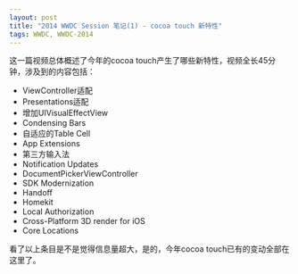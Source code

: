 ```yaml
---
layout: post
title: "2014 WWDC Session 笔记(1) - cocoa touch 新特性"
tags: WWDC, WWDC-2014
---
```


这一篇视频总体概述了今年的cocoa touch产生了哪些新特性，视频全长45分钟，涉及到的内容包括：

- ViewController适配
- Presentations适配
- 增加UIVisualEffectView
- Condensing Bars
- 自适应的Table Cell
- App Extensions
- 第三方输入法
- Notification Updates
- DocumentPickerViewController
- SDK Modernization
- Handoff
- Homekit
- Local Authorization
- Cross-Platform 3D render for iOS
- Core Locations

看了以上条目是不是觉得信息量超大，是的，今年cocoa touch已有的变动全部在这里了。

